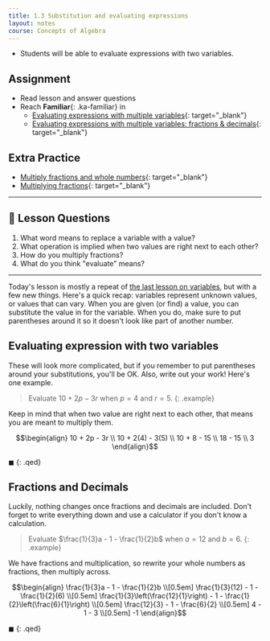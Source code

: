 ```yaml
---
title: 1.3 Substitution and evaluating expressions
layout: notes
course: Concepts of Algebra
---
```


- Students will be able to evaluate expressions with two variables.

## Assignment

- Read lesson and answer questions
- Reach **Familiar**{: .ka-familiar} in
  - [Evaluating expressions with multiple variables](https://www.khanacademy.org/math/algebra/x2f8bb11595b61c86:foundation-algebra/x2f8bb11595b61c86:substitute-evaluate-expression/e/evaluating_expressions_2){: target="_blank"}
  - [Evaluating expressions with multiple variables: fractions & decimals](https://www.khanacademy.org/math/algebra/x2f8bb11595b61c86:foundation-algebra/x2f8bb11595b61c86:substitute-evaluate-expression/e/evaluating-expressions-in-two-variables-2){: target="_blank"}

## Extra Practice

- [Multiply fractions and whole numbers](https://www.khanacademy.org/math/cc-fourth-grade-math/4th-multiply-fractions/multiplying-whole-numbers-and-fractions/e/multiplying_fractions_by_integers){: target="_blank"}
- [Multiplying fractions](https://www.khanacademy.org/math/cc-fifth-grade-math/5th-multiply-fractions/imp-multiplying-fractions/e/multiplying_fractions_0.5){: target="_blank"}

---

## 📖 Lesson Questions

1. What word means to replace a variable with a value?
2. What operation is implied when two values are right next to each other?
3. How do you multiply fractions?
4. What do you think "evaluate" means?

---

Today's lesson is mostly a repeat of [the last lesson on variables](./1-2-introduction-to-variables.md), but with a few new things. Here's a quick recap: variables represent unknown values, or values that can vary. When you are given (or find) a value, you can substitute the value in for the variable. When you do, make sure to put parentheses around it so it doesn't look like part of another number.

## Evaluating expression with two variables

These will look more complicated, but if you remember to put parentheses around your substitutions, you'll be OK. Also, write out your work! Here's one example.

> Evaluate $10 + 2p - 3r$ when $p=4$ and $r=5$.
{: .example}

Keep in mind that when two value are right next to each other, that means you are meant to multiply them.

$$\begin{align}
10 + 2p - 3r \\
10 + 2(4) - 3(5) \\
10 + 8 - 15 \\
18 - 15 \\
3
\end{align}$$

$\blacksquare$
{: .qed}

## Fractions and Decimals

Luckily, nothing changes once fractions and decimals are included. Don't forget to write everything down and use a calculator if you don't know a calculation.

> Evaluate $\frac{1}{3}a - 1 - \frac{1}{2}b$ when $a=12$ and $b=6$.
{: .example}

We have fractions and multiplication, so rewrite your whole numbers as fractions, then multiply across.

$$\begin{align}
\frac{1}{3}a - 1 - \frac{1}{2}b \\[0.5em]
\frac{1}{3}(12) - 1 - \frac{1}{2}(6) \\[0.5em]
\frac{1}{3}\left(\frac{12}{1}\right) - 1 - \frac{1}{2}\left(\frac{6}{1}\right) \\[0.5em]
\frac{12}{3} - 1 - \frac{6}{2} \\[0.5em]
4 - 1 - 3 \\[0.5em]
-1
\end{align}$$

$\blacksquare$
{: .qed}
